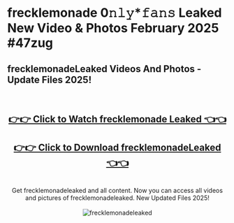 # frecklemonade 0𝚗𝚕𝚢*𝚏𝚊𝚗𝚜 Leaked New Video & Photos February 2025 #47zug

<h2>frecklemonadeLeaked Videos And Photos - Update Files 2025!</h2>
<br>
<div align="center">
<h2><a href="https://mediaupload.pro?title=frecklemonade&ref=11F" rel="nofollow">👉👉 Click to Watch frecklemonade Leaked 👈👈</a></h2>
<h2><a href="https://mediaupload.pro?title=frecklemonade&ref=11F" rel="nofollow">👉👉 Click to Download frecklemonadeLeaked 👈👈</a></h2>
<br>
Get frecklemonadeleaked and all content. Now you can access all videos and pictures of frecklemonadeleaked. New Updated Files 2025!
<br>
<br>
<a href="https://mediaupload.pro?title=frecklemonade&ref=11F" rel="nofollow" data-target="animated-image.originalLink"><img src="https://i.ibb.co/Gkj2r4b/banner.png" alt="frecklemonadeleaked" style="max-width: 100%; display: inline-block;" data-target="animated-image.originalImage"></a>
</div>
<br>

